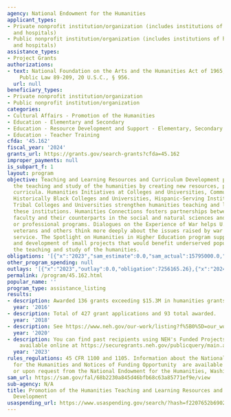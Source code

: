 ```yaml
---
agency: National Endowment for the Humanities
applicant_types:
- Private nonprofit institution/organization (includes institutions of higher education
  and hospitals)
- Public nonprofit institution/organization (includes institutions of higher education
  and hospitals)
assistance_types:
- Project Grants
authorizations:
- text: National Foundation on the Arts and the Humanities Act of 1965, as amended,
    Public Law 89-209, 20 U.S.C., § 956.
  url: null
beneficiary_types:
- Private nonprofit institution/organization
- Public nonprofit institution/organization
categories:
- Cultural Affairs - Promotion of the Humanities
- Education - Elementary and Secondary
- Education - Resource Development and Support - Elementary, Secondary Education
- Education - Teacher Training
cfda: '45.162'
fiscal_year: '2024'
grants_url: https://grants.gov/search-grants?cfda=45.162
improper_payments: null
is_subpart_f: 1
layout: program
objective: Teaching and Learning Resources and Curriculum Development programs enhance
  the teaching and study of the humanities by creating new resources, programs, and
  curricula. Humanities Initiatives at Colleges and Universities, Community Colleges,
  Historically Black Colleges and Universities, Hispanic-Serving Institutions, and
  Tribal Colleges and Universities strengthen humanities teaching and learning at
  these institutions. Humanities Connections fosters partnerships between humanities
  faculty and their counterparts in the social and natural sciences and in pre-service
  or professional programs. Dialogues on the Experience of War helps U.S. military
  veterans and others think more deeply about the issues raised by war and military
  service. The Spotlight on Humanities in Higher Education program supports the exploration
  and development of small projects that would benefit underserved populations through
  the teaching and study of the humanities.
obligations: '[{"x":"2023","sam_estimate":0.0,"sam_actual":15795000.0,"usa_spending_actual":6976275.01},{"x":"2024","sam_estimate":0.0,"sam_actual":15450000.0,"usa_spending_actual":7744833.23},{"x":"2025","sam_estimate":0.0,"sam_actual":0.0,"usa_spending_actual":-12295.13}]'
other_program_spending: null
outlays: '[{"x":"2023","outlay":0.0,"obligation":7256165.26},{"x":"2024","outlay":0.0,"obligation":8264961.17},{"x":"2025","outlay":0.0,"obligation":0.0}]'
permalink: /program/45.162.html
popular_name: ''
program_type: assistance_listing
results:
- description: Awarded 136 grants exceeding $15.3M in humanities grants support.
  year: '2016'
- description: Total of 427 grant applications and 93 total awarded.
  year: '2018'
- description: See https://www.neh.gov/our-work/listing?f%5B0%5D=our_work_division_office%3A401&f%5B1%5D=content_type%3Aproject.
  year: '2020'
- description: You can find past recipients using NEH's Funded Projects Query Form
    available online at https://securegrants.neh.gov/publicquery/main.aspx.
  year: '2023'
rules_regulations: 45 CFR 1100 and 1105. Information about the National Endowment
  for the Humanities and Notices of Funding Opportunity  are available online at http://www.neh.gov/
  or upon request from the National Endowment for the Humanities, Washington, DC 20506.
sam_url: https://sam.gov/fal/68b2230a845d46bfb68c63a85771ef9e/view
sub-agency: N/A
title: Promotion of the Humanities Teaching and Learning Resources and Curriculum
  Development
usaspending_url: https://www.usaspending.gov/search/?hash=f2207652b6902543e3d3b2999490210a
---
```

